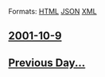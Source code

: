 
Formats: [HTML](2001/10/9/index.html)  [JSON](2001/10/9/index.json)  [XML](2001/10/9/index.xml)  

## [2001-10-9](/news/2001/10/9/index.md)

## [Previous Day...](/news/2001/10/8/index.md)

